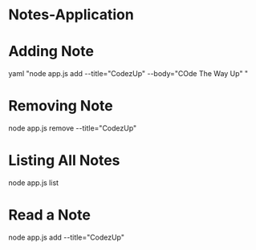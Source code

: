 # Notes-Application

# Adding Note
yaml "node app.js add --title="CodezUp" --body="COde The Way Up" "

# Removing Note
node app.js remove --title="CodezUp"

# Listing All Notes
node app.js list

# Read a Note
node app.js add --title="CodezUp"
